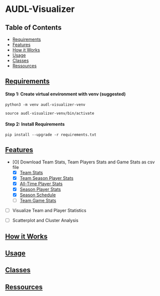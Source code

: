 # AUDL-Visualizer

## Table of Contents

- [Requirements](#requirements)
- [Features](#features)
- [How it Works](#how-it-works)
- [Usage](#usage)
- [Classes](#classes)
- [Ressources](#ressources)

## [Requirements](#requirements)

#### Step 1: Create virtual environment with venv (suggested)

`` python3 -m venv audl-visualizer-venv ``

`` source audl-visualizer-venv/bin/activate ``

#### Step 2: Install Requirements

`` pip install --upgrade -r requirements.txt ``


## [Features](#features)

- [O] Download Team Stats, Team Players Stats and Game Stats as csv file
    - [X] [Team Stats](https://theaudl.com/stats/team?year=1)
    - [X] [Team Season Player Stats](https://theaudl.com/stats/team-season-players)
    - [X] [All-Time Player Stats](https://theaudl.com/stats/players-all-time)
    - [X] [Season Player Stats](https://theaudl.com/stats/player-season)
    - [X] [Season Schedule](https://theaudl.com/league/schedule/week)
    - [ ] [Team Game Stats](https://theaudl.com/stats/team-game-stats)
- [ ] Visualize Team and Player Statistics
- [ ] Scatterplot and Cluster Analysis


## [How it Works](#how-it-works)
## [Usage](#usage)
## [Classes](#classes)
## [Ressources](#ressources)

